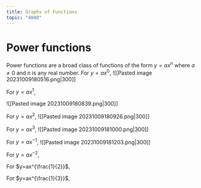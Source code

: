 ```yaml
---
title: Graphs of Functions
topic: "4048"
---
```

# Power functions
Power functions are a broad class of functions of the form $y=ax^n$ where $a \neq 0$ and $n$ is any real number.
For $y =ax^0$,
![[Pasted image 20231009180516.png|300]]

For $y=ax^1$,

![[Pasted image 20231009180839.png|300]]


For $y=ax^2$,
![[Pasted image 20231009180926.png|300]]

For $y=ax^3$,
![[Pasted image 20231009181000.png|300]]

For $y=ax^{-1}$,
![[Pasted image 20231009181203.png|300]]

For $y = ax^{-2}$,

For $y=ax^{\frac{1}{2}}$,

For $y=ax^{\frac{1}{3}}$,


